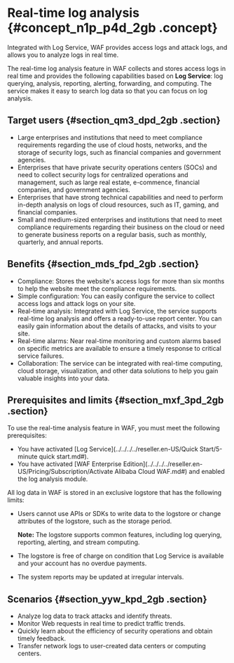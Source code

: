 # Real-time log analysis {#concept_n1p_p4d_2gb .concept}

Integrated with Log Service, WAF provides access logs and attack logs, and allows you to analyze logs in real time.

The real-time log analysis feature in WAF collects and stores access logs in real time and provides the following capabilities based on **Log Service**: log querying, analysis, reporting, alerting, forwarding, and computing. The service makes it easy to search log data so that you can focus on log analysis.

## Target users {#section_qm3_dpd_2gb .section}

-   Large enterprises and institutions that need to meet compliance requirements regarding the use of cloud hosts, networks, and the storage of security logs, such as financial companies and government agencies.
-   Enterprises that have private security operations centers \(SOCs\) and need to collect security logs for centralized operations and management, such as large real estate, e-commence, financial companies, and government agencies.
-   Enterprises that have strong technical capabilities and need to perform in-depth analysis on logs of cloud resources, such as IT, gaming, and financial companies.
-   Small and medium-sized enterprises and institutions that need to meet compliance requirements regarding their business on the cloud or need to generate business reports on a regular basis, such as monthly, quarterly, and annual reports.

## Benefits {#section_mds_fpd_2gb .section}

-   Compliance: Stores the website's access logs for more than six months to help the website meet the compliance requirements.
-   Simple configuration: You can easily configure the service to collect access logs and attack logs on your site.
-   Real-time analysis: Integrated with Log Service, the service supports real-time log analysis and offers a ready-to-use report center. You can easily gain information about the details of attacks, and visits to your site.
-   Real-time alarms: Near real-time monitoring and custom alarms based on specific metrics are available to ensure a timely response to critical service failures.
-   Collaboration: The service can be integrated with real-time computing, cloud storage, visualization, and other data solutions to help you gain valuable insights into your data.

## Prerequisites and limits {#section_mxf_3pd_2gb .section}

To use the real-time analysis feature in WAF, you must meet the following prerequisites:

-   You have activated [Log Service](../../../../reseller.en-US/Quick Start/5-minute quick start.md#).
-   You have activated [WAF Enterprise Edition](../../../../reseller.en-US/Pricing/Subscription/Activate Alibaba Cloud WAF.md#) and enabled the log analysis module.

All log data in WAF is stored in an exclusive logstore that has the following limits:

-   Users cannot use APIs or SDKs to write data to the logstore or change attributes of the logstore, such as the storage period.

    **Note:** The logstore supports common features, including log querying, reporting, alerting, and stream computing.

-   The logstore is free of charge on condition that Log Service is available and your account has no overdue payments.
-   The system reports may be updated at irregular intervals.

## Scenarios {#section_yyw_kpd_2gb .section}

-   Analyze log data to track attacks and identify threats.
-   Monitor Web requests in real time to predict traffic trends.
-   Quickly learn about the efficiency of security operations and obtain timely feedback.
-   Transfer network logs to user-created data centers or computing centers.

